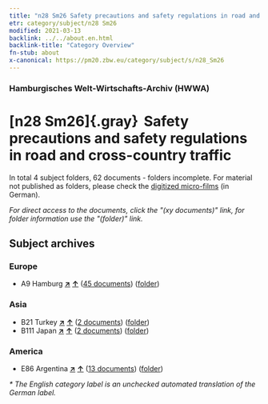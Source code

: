 ```yaml
---
title: "n28 Sm26 Safety precautions and safety regulations in road and cross-country traffic"
etr: category/subject/n28 Sm26
modified: 2021-03-13
backlink: ../../about.en.html
backlink-title: "Category Overview"
fn-stub: about
x-canonical: https://pm20.zbw.eu/category/subject/s/n28_Sm26
---
```


### Hamburgisches Welt-Wirtschafts-Archiv (HWWA)
# [n28 Sm26]{.gray}&#8201; Safety precautions and safety regulations in road and cross-country traffic&#160; 





In total 4 subject folders, 62 documents - folders incomplete.
For material not published as folders, please check the [digitized micro-films](/film/h1_sh.de.html) (in German).

_For direct access to the documents, click the "(xy documents)" link, for folder information use the "(folder)" link._

## Subject archives



### Europe

- A9 Hamburg [**&nearr;**](../../../geo/i/140905/about.en.html "Hamburg (all folders)") [**&uarr;**](../../../geo/about.en.html#A9 "Country category system") (<a href="https://pm20.zbw.eu/dfgview/sh/140905,145520" title="about: Hamburg : Safety precautions and safety regulations in road and cross-country traffic" target="_blank">45 documents</a>) ([folder](../../../../folder/sh/1409xx/140905/1455xx/145520/about.en.html))

### Asia

- B21 Turkey [**&nearr;**](../../../geo/i/141111/about.en.html "Turkey (all folders)") [**&uarr;**](../../../geo/about.en.html#B21 "Country category system") (<a href="https://pm20.zbw.eu/dfgview/sh/141111,145520" title="about: Turkey : Safety precautions and safety regulations in road and cross-country traffic" target="_blank">2 documents</a>) ([folder](../../../../folder/sh/1411xx/141111/1455xx/145520/about.en.html))
- B111 Japan [**&nearr;**](../../../geo/i/141272/about.en.html "Japan (all folders)") [**&uarr;**](../../../geo/about.en.html#B111 "Country category system") (<a href="https://pm20.zbw.eu/dfgview/sh/141272,145520" title="about: Japan : Safety precautions and safety regulations in road and cross-country traffic" target="_blank">2 documents</a>) ([folder](../../../../folder/sh/1412xx/141272/1455xx/145520/about.en.html))

### America

- E86 Argentina [**&nearr;**](../../../geo/i/141692/about.en.html "Argentina (all folders)") [**&uarr;**](../../../geo/about.en.html#E86 "Country category system") (<a href="https://pm20.zbw.eu/dfgview/sh/141692,145520" title="about: Argentina : Safety precautions and safety regulations in road and cross-country traffic" target="_blank">13 documents</a>) ([folder](../../../../folder/sh/1416xx/141692/1455xx/145520/about.en.html))


_* The English category label is an unchecked automated translation of the German label._

